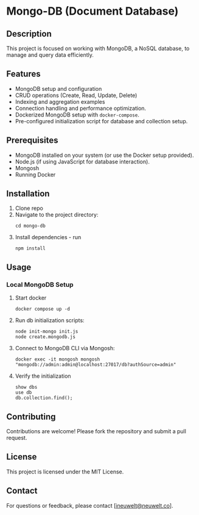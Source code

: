 # Mongo-DB (Document Database)

## Description

This project is focused on working with MongoDB, a NoSQL database, to manage and query data efficiently.

## Features

- MongoDB setup and configuration
- CRUD operations (Create, Read, Update, Delete)
- Indexing and aggregation examples
- Connection handling and performance optimization.
- Dockerized MongoDB setup with `docker-compose`.
- Pre-configured initialization script for database and collection setup.

## Prerequisites

- MongoDB installed on your system (or use the Docker setup provided).
- Node.js (if using JavaScript for database interaction).
- Mongosh
- Running Docker

## Installation

1. Clone repo
2. Navigate to the project directory:
   ```
   cd mongo-db
   ```
3. Install dependencies - run
   ```
   npm install
   ```

## Usage

### Local MongoDB Setup

1. Start docker
   ```
   docker compose up -d
   ```
2. Run db initialization scripts:
   ```
   node init-mongo init.js
   node create.mongodb.js
   ```
3. Connect to MongoDB CLI via Mongosh:
   ```
   docker exec -it mongosh mongosh "mongodb://admin:admin@localhost:27017/db?authSource=admin"
   ```
3. Verify the initialization
   ```
   show dbs
   use db
   db.collection.find();
   ```

## Contributing

Contributions are welcome! Please fork the repository and submit a pull request.

## License

This project is licensed under the MIT License.

## Contact

For questions or feedback, please contact [ineuwelt@neuwelt.co].
